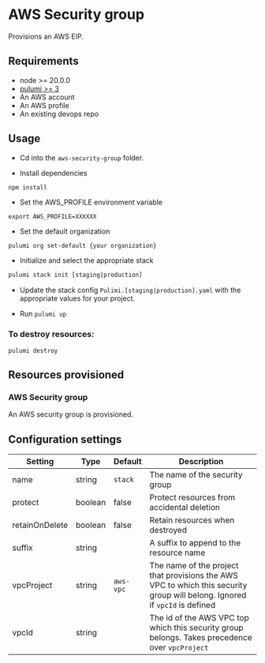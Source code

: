 # AWS Security group

Provisions an AWS EIP.

## Requirements

* node >= 20.0.0
* [pulumi >= 3](https://www.pulumi.com/docs/install/)
* An AWS account
* An AWS profile
* An existing devops repo

## Usage

* Cd into the `aws-security-group` folder.

* Install dependencies 

```
npm install
```

* Set the AWS_PROFILE environment variable

```
export AWS_PROFILE=XXXXXX
```

* Set the default organization 

```bash
pulumi org set-default {your organization}
```

* Initialize and select the appropriate stack

```bash
pulumi stack init [staging|production]
```

* Update the stack config `Pulimi.[staging|production].yaml` with the appropriate values for your project.

* Run `pulumi up`

### To destroy resources:

```
pulumi destroy
```

## Resources provisioned

### AWS Security group

An AWS security group is provisioned.

## Configuration settings

| Setting | Type    | Default | Description |
|---------|---------|---------|-------------|
| name    | string  | `stack` | The name of the security group |
| protect | boolean | false   | Protect resources from accidental deletion |
| retainOnDelete | boolean | false | Retain resources when destroyed |
| suffix  | string  |         | A suffix to append to the resource name |
| vpcProject | string | `aws-vpc` | The name of the project that provisions the AWS VPC to which this security group will belong. Ignored if `vpcId` is defined |
| vpcId   | string |          | The id of the AWS VPC top which this security group belongs. Takes precedence over `vpcProject` | 
